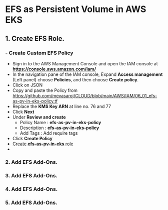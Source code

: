 #  EFS as Persistent Volume in AWS EKS
## 1. Create EFS Role.
###  - Create Custom EFS Policy
 - Sign in to the AWS Management Console and open the IAM console at **https://console.aws.amazon.com/iam/**
- In the navigation pane of the IAM console, Expand __Access management__ (Left panel) choose __Policies__, and then choose __Create policy__.
- Click on JSON 
- Copy and paste the Policy from https://github.com/mevasaroj/CLOUD/blob/main/AWS/IAM/06_01_efs-as-pv-in-eks-policy.tf
- Replace the **KMS Key ARN** at line no. 76 and 77
- Click __Next__
- Under **Review and create** 
   - Policy Name : **efs-as-pv-in-eks-policy**
   - Description : **efs-as-pv-in-eks-policy**
   - Add Tags : Add require tags 
- Click __Create Policy__
- [Create **efs-as-pv-in-eks** role](https://github.com/mevasaroj/CLOUD/blob/main/AWS/IAM/06_00_efs-as-pv-in-eks-role.md)
- 

### 2. Add EFS Add-Ons.

### 3. Add EFS Add-Ons.

### 4. Add EFS Add-Ons.

### 5. Add EFS Add-Ons.
